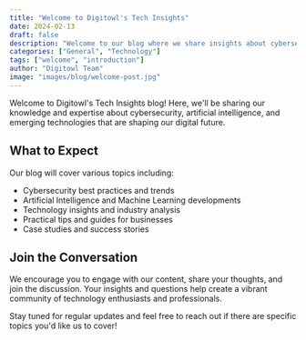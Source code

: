 ```yaml
---
title: "Welcome to Digitowl's Tech Insights"
date: 2024-02-13
draft: false
description: "Welcome to our blog where we share insights about cybersecurity, AI, and emerging technologies"
categories: ["General", "Technology"]
tags: ["welcome", "introduction"]
author: "Digitowl Team"
image: "images/blog/welcome-post.jpg"
---
```


Welcome to Digitowl's Tech Insights blog! Here, we'll be sharing our knowledge and expertise about cybersecurity, artificial intelligence, and emerging technologies that are shaping our digital future.

## What to Expect

Our blog will cover various topics including:
- Cybersecurity best practices and trends
- Artificial Intelligence and Machine Learning developments
- Technology insights and industry analysis
- Practical tips and guides for businesses
- Case studies and success stories

## Join the Conversation

We encourage you to engage with our content, share your thoughts, and join the discussion. Your insights and questions help create a vibrant community of technology enthusiasts and professionals.

Stay tuned for regular updates and feel free to reach out if there are specific topics you'd like us to cover! 